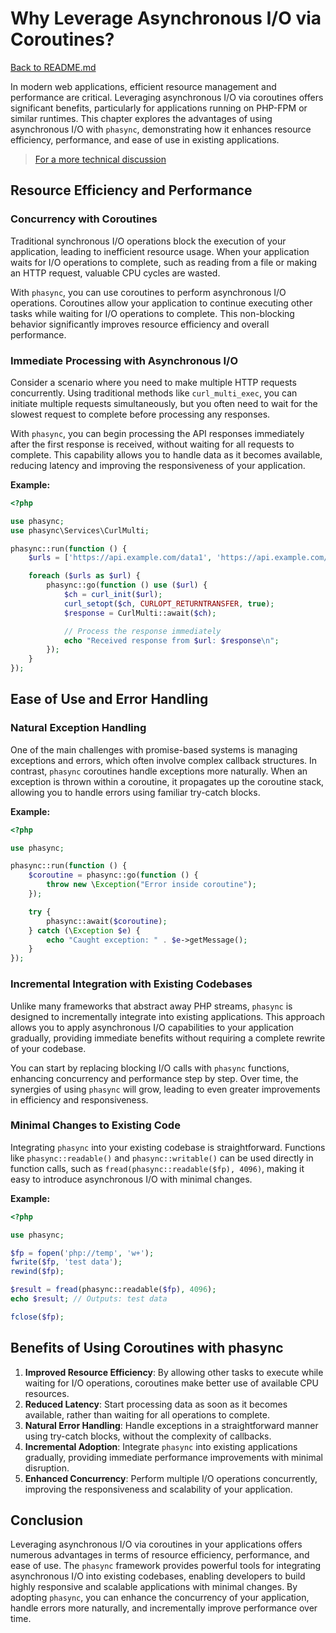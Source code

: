 # Why Leverage Asynchronous I/O via Coroutines?

[Back to README.md](../README.md)

In modern web applications, efficient resource management and performance are critical. Leveraging asynchronous I/O via coroutines offers significant benefits, particularly for applications running on PHP-FPM or similar runtimes. This chapter explores the advantages of using asynchronous I/O with `phasync`, demonstrating how it enhances resource efficiency, performance, and ease of use in existing applications.

> [For a more technical discussion](async-io-technical-benefits.md)

## Resource Efficiency and Performance

### Concurrency with Coroutines

Traditional synchronous I/O operations block the execution of your application, leading to inefficient resource usage. When your application waits for I/O operations to complete, such as reading from a file or making an HTTP request, valuable CPU cycles are wasted.

With `phasync`, you can use coroutines to perform asynchronous I/O operations. Coroutines allow your application to continue executing other tasks while waiting for I/O operations to complete. This non-blocking behavior significantly improves resource efficiency and overall performance.

### Immediate Processing with Asynchronous I/O

Consider a scenario where you need to make multiple HTTP requests concurrently. Using traditional methods like `curl_multi_exec`, you can initiate multiple requests simultaneously, but you often need to wait for the slowest request to complete before processing any responses.

With `phasync`, you can begin processing the API responses immediately after the first response is received, without waiting for all requests to complete. This capability allows you to handle data as it becomes available, reducing latency and improving the responsiveness of your application.

**Example:**

```php
<?php

use phasync;
use phasync\Services\CurlMulti;

phasync::run(function () {
    $urls = ['https://api.example.com/data1', 'https://api.example.com/data2', 'https://api.example.com/data3'];

    foreach ($urls as $url) {
        phasync::go(function () use ($url) {
            $ch = curl_init($url);
            curl_setopt($ch, CURLOPT_RETURNTRANSFER, true);
            $response = CurlMulti::await($ch);

            // Process the response immediately
            echo "Received response from $url: $response\n";
        });
    }
});
```

## Ease of Use and Error Handling

### Natural Exception Handling

One of the main challenges with promise-based systems is managing exceptions and errors, which often involve complex callback structures. In contrast, `phasync` coroutines handle exceptions more naturally. When an exception is thrown within a coroutine, it propagates up the coroutine stack, allowing you to handle errors using familiar try-catch blocks.

**Example:**

```php
<?php

use phasync;

phasync::run(function () {
    $coroutine = phasync::go(function () {
        throw new \Exception("Error inside coroutine");
    });

    try {
        phasync::await($coroutine);
    } catch (\Exception $e) {
        echo "Caught exception: " . $e->getMessage();
    }
});
```

### Incremental Integration with Existing Codebases

Unlike many frameworks that abstract away PHP streams, `phasync` is designed to incrementally integrate into existing applications. This approach allows you to apply asynchronous I/O capabilities to your application gradually, providing immediate benefits without requiring a complete rewrite of your codebase.

You can start by replacing blocking I/O calls with `phasync` functions, enhancing concurrency and performance step by step. Over time, the synergies of using `phasync` will grow, leading to even greater improvements in efficiency and responsiveness.

### Minimal Changes to Existing Code

Integrating `phasync` into your existing codebase is straightforward. Functions like `phasync::readable()` and `phasync::writable()` can be used directly in function calls, such as `fread(phasync::readable($fp), 4096)`, making it easy to introduce asynchronous I/O with minimal changes.

**Example:**

```php
<?php

use phasync;

$fp = fopen('php://temp', 'w+');
fwrite($fp, 'test data');
rewind($fp);

$result = fread(phasync::readable($fp), 4096);
echo $result; // Outputs: test data

fclose($fp);
```

## Benefits of Using Coroutines with phasync

1. **Improved Resource Efficiency**: By allowing other tasks to execute while waiting for I/O operations, coroutines make better use of available CPU resources.
2. **Reduced Latency**: Start processing data as soon as it becomes available, rather than waiting for all operations to complete.
3. **Natural Error Handling**: Handle exceptions in a straightforward manner using try-catch blocks, without the complexity of callbacks.
4. **Incremental Adoption**: Integrate `phasync` into existing applications gradually, providing immediate performance improvements with minimal disruption.
5. **Enhanced Concurrency**: Perform multiple I/O operations concurrently, improving the responsiveness and scalability of your application.

## Conclusion

Leveraging asynchronous I/O via coroutines in your applications offers numerous advantages in terms of resource efficiency, performance, and ease of use. The `phasync` framework provides powerful tools for integrating asynchronous I/O into existing codebases, enabling developers to build highly responsive and scalable applications with minimal changes. By adopting `phasync`, you can enhance the concurrency of your application, handle errors more naturally, and incrementally improve performance over time.
